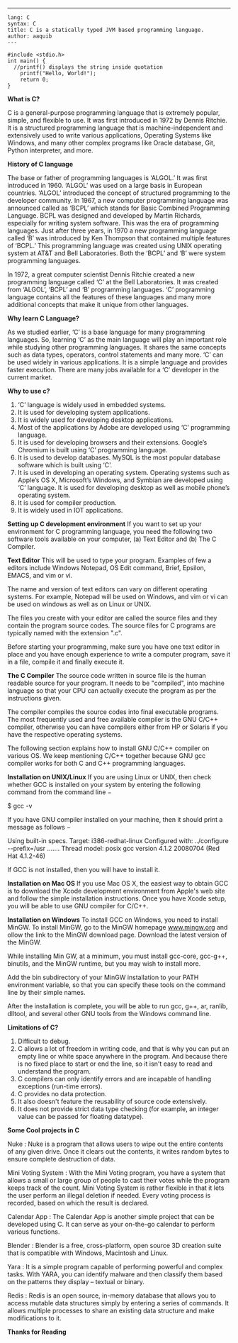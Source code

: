 
 ---
    lang: C
    syntax: C
    title: C is a statically typed JVM based programming language.
    author: aaquib
    ---

    #include <stdio.h>
    int main() {
      //printf() displays the string inside quotation
        printf("Hello, World!");
        return 0;
    }
    
    
**What is C?**

C is a general-purpose programming language that is extremely popular, simple, and flexible to use.  It was first introduced in 1972 by Dennis Ritchie. It is a structured programming language that is machine-independent and extensively used to write various applications, Operating Systems like Windows, and many other complex programs like Oracle database, Git, Python interpreter, and more.

**History of C language**

The base or father of programming languages is ‘ALGOL.’ It was first introduced in 1960. ‘ALGOL’ was used on a large basis in European countries. ‘ALGOL’ introduced the concept of structured programming to the developer community. In 1967, a new computer programming language was announced called as ‘BCPL’ which stands for Basic Combined Programming Language. BCPL was designed and developed by Martin Richards, especially for writing system software. This was the era of programming languages. Just after three years, in 1970 a new programming language called ‘B’ was introduced by Ken Thompson that contained multiple features of ‘BCPL.’ This programming language was created using UNIX operating system at AT&T and Bell Laboratories. Both the ‘BCPL’ and ‘B’ were system programming languages.

In 1972, a great computer scientist Dennis Ritchie created a new programming language called ‘C’ at the Bell Laboratories. It was created from ‘ALGOL’, ‘BCPL’ and ‘B’ programming languages. ‘C’ programming language contains all the features of these languages and many more additional concepts that make it unique from other languages.

**Why learn C Language?**

As we studied earlier, ‘C’ is a base language for many programming languages. So, learning ‘C’ as the main language will play an important role while studying other programming languages. It shares the same concepts such as data types, operators, control statements and many more. ‘C’ can be used widely in various applications. It is a simple language and provides faster execution. There are many jobs available for a ‘C’ developer in the current market.

**Why to use c?**

1. ‘C’ language is widely used in embedded systems.
2. It is used for developing system applications.
3. It is widely used for developing desktop applications.
4. Most of the applications by Adobe are developed using ‘C’ programming language.
5. It is used for developing browsers and their extensions. Google’s Chromium is built using ‘C’ programming language.
6. It is used to develop databases. MySQL is the most popular database software which is built using ‘C’.
7. It is used in developing an operating system. Operating systems such as Apple’s OS X, Microsoft’s Windows, and Symbian are developed using ‘C’ language. It is used for developing desktop as well as mobile phone’s operating system.
9. It is used for compiler production.
10. It is widely used in IOT applications.

**Setting up C development environment**
If you want to set up your environment for C programming language, you need the following two software tools available on your computer, (a) Text Editor and (b) The C Compiler.

**Text Editor**
This will be used to type your program. Examples of few a editors include Windows Notepad, OS Edit command, Brief, Epsilon, EMACS, and vim or vi.

The name and version of text editors can vary on different operating systems. For example, Notepad will be used on Windows, and vim or vi can be used on windows as well as on Linux or UNIX.

The files you create with your editor are called the source files and they contain the program source codes. The source files for C programs are typically named with the extension ".c".

Before starting your programming, make sure you have one text editor in place and you have enough experience to write a computer program, save it in a file, compile it and finally execute it.

**The C Compiler**
The source code written in source file is the human readable source for your program. It needs to be "compiled", into machine language so that your CPU can actually execute the program as per the instructions given.

The compiler compiles the source codes into final executable programs. The most frequently used and free available compiler is the GNU C/C++ compiler, otherwise you can have compilers either from HP or Solaris if you have the respective operating systems.

The following section explains how to install GNU C/C++ compiler on various OS. We keep mentioning C/C++ together because GNU gcc compiler works for both C and C++ programming languages.

**Installation on UNIX/Linux**
If you are using Linux or UNIX, then check whether GCC is installed on your system by entering the following command from the command line −

$ gcc -v

If you have GNU compiler installed on your machine, then it should print a message as follows −

Using built-in specs.
Target: i386-redhat-linux
Configured with: ../configure --prefix=/usr .......
Thread model: posix
gcc version 4.1.2 20080704 (Red Hat 4.1.2-46)

If GCC is not installed, then you will have to install it.

**Installation on Mac OS**
If you use Mac OS X, the easiest way to obtain GCC is to download the Xcode development environment from Apple's web site and follow the simple installation instructions. Once you have Xcode setup, you will be able to use GNU compiler for C/C++.

**Installation on Windows**
To install GCC on Windows, you need to install MinGW. To install MinGW, go to the MinGW homepage www.mingw.org and ollow the link to the MinGW download page. Download the latest version of the MinGW.

While installing Min GW, at a minimum, you must install gcc-core, gcc-g++, binutils, and the MinGW runtime, but you may wish to install more.

Add the bin subdirectory of your MinGW installation to your PATH environment variable, so that you can specify these tools on the command line by their simple names.

After the installation is complete, you will be able to run gcc, g++, ar, ranlib, dlltool, and several other GNU tools from the Windows command line.

**Limitations of C?**

1. Difficult to debug.
2. C allows a lot of freedom in writing code, and that is why you can put an empty line or white space anywhere in the program. And because there is no fixed place    to start or end the line, so it isn't easy to read and understand the program.
3. C compilers can only identify errors and are incapable of handling exceptions (run-time errors).
4. C provides no data protection.
5. It also doesn't feature the reusability of source code extensively.
6. It does not provide strict data type checking (for example, an integer value can be passed for floating datatype).

**Some Cool projects in C**

Nuke : Nuke is a program that allows users to wipe out the entire contents of any given drive. Once it clears out the contents, it writes random bytes to ensure complete destruction of data. 

Mini Voting System : With the Mini Voting program, you have a system that allows a small or large group of people to cast their votes while the program keeps track of the count. Mini Voting System is rather flexible in that it lets the user perform an illegal deletion if needed. Every voting process is recorded, based on which the result is declared. 

Calendar App : The Calendar App is another simple project that can be developed using C. It can serve as your on-the-go calendar to perform various functions. 

Blender : Blender is a free, cross-platform, open source 3D creation suite that is compatible with Windows, Macintosh and Linux.

Yara : It is a simple program capable of performing powerful and complex tasks. With YARA, you can identify malware and then classify them based on the patterns they display – textual or binary. 

Redis :  Redis is an open source, in-memory database that allows you to access mutable data structures simply by entering a series of commands. It allows multiple processes to share an existing data structure and make modifications to it. 

**Thanks for Reading**

